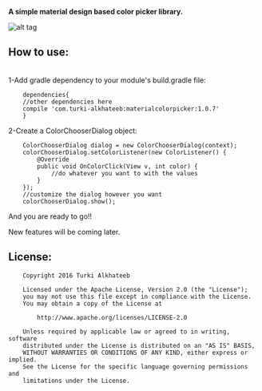 <b>A simple material design based color picker library.</b>

![alt tag](http://im.ezgif.com/tmp/ezgif-1130086348.gif)

<h2>How to use:</h2>
<br>
1-Add gradle dependency to your module's build.gradle file:



        dependencies{
        //other dependencies here
        compile 'com.turki-alkhateeb:materialcolorpicker:1.0.7'
        }


2-Create a ColorChooserDialog object:


        ColorChooserDialog dialog = new ColorChooserDialog(context);
        colorChooserDialog.setColorListener(new ColorListener() {
            @Override
            public void OnColorClick(View v, int color) {
                //do whatever you want to with the values
            }
        });
        //customize the dialog however you want
        colorChooserDialog.show();



And you are ready to go!!

New features will be coming later.




<h2>License:</h2>

        Copyright 2016 Turki Alkhateeb
        
        Licensed under the Apache License, Version 2.0 (the "License");
        you may not use this file except in compliance with the License.
        You may obtain a copy of the License at
        
            http://www.apache.org/licenses/LICENSE-2.0
        
        Unless required by applicable law or agreed to in writing, software
        distributed under the License is distributed on an "AS IS" BASIS,
        WITHOUT WARRANTIES OR CONDITIONS OF ANY KIND, either express or implied.
        See the License for the specific language governing permissions and
        limitations under the License.
